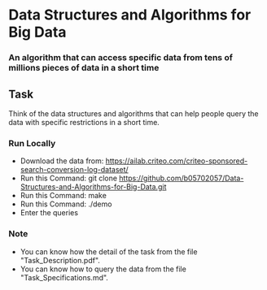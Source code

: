 # Data Structures and Algorithms for Big Data

### An algorithm that can access specific data from tens of millions pieces of data in a short time

## Task
Think of the data structures and algorithms that can help people query the data with specific restrictions in a short time.

### Run Locally
* Download the data from: https://ailab.criteo.com/criteo-sponsored-search-conversion-log-dataset/
* Run this Command: git clone <https://github.com/b05702057/Data-Structures-and-Algorithms-for-Big-Data.git>
* Run this Command: make
* Run this Command: ./demo
* Enter the queries

### Note
* You can know how the detail of the task from the file "Task_Description.pdf".
* You can know how to query the data from the file "Task_Specifications.md".
